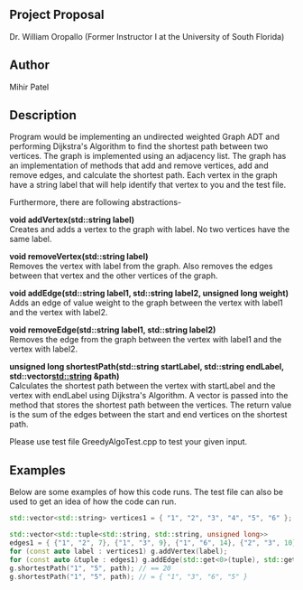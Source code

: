 Project Proposal
-----------------
Dr. William Oropallo (Former Instructor I at the University of South Florida)

Author
-------
Mihir Patel   

Description
-------------   
Program would be implementing an undirected weighted Graph ADT and performing Dijkstra's Algorithm to find the shortest path between two vertices. The graph is implemented using  an adjacency list. The graph has an implementation of methods that add and remove vertices, add and remove edges, and calculate the shortest path. Each vertex in the graph have a string label that will help identify that vertex to you and the test file. 

Furthermore, there are following abstractions-  

**void addVertex(std::string label)**    
Creates and adds a vertex to the graph with label. No two vertices have the same label. 

**void removeVertex(std::string label)**    
Removes the vertex with label from the graph. Also removes the edges between that vertex and the other vertices of the graph. 

**void addEdge(std::string label1, std::string label2, unsigned long weight)**   
Adds an edge of value weight to the graph between the vertex with label1 and the vertex with label2. 

**void removeEdge(std::string label1, std::string label2)**   
Removes the edge from the graph between the vertex with label1 and the vertex with label2.

**unsigned long shortestPath(std::string startLabel, std::string endLabel, std::vector<std::string> &path)**   
Calculates the shortest path between the vertex with startLabel and the vertex with endLabel using Dijkstra's Algorithm. A vector is passed into the method that stores the shortest path between the vertices. The return value is the sum of the edges between the start and end vertices on the shortest path. 

Please use test file GreedyAlgoTest.cpp to test your given input. 
      
Examples   
--------   
Below are some examples of how this code runs. The test file can also be used to get an idea of how the code can run. 

````````cpp
std::vector<std::string> vertices1 = { "1", "2", "3", "4", "5", "6" }; 

std::vector<std::tuple<std::string, std::string, unsigned long>> 
edges1 = { {"1", "2", 7}, {"1", "3", 9}, {"1", "6", 14}, {"2", "3", 10}, {"2", "4", 15}, {"3", "4", 11}, {"3", "6", 2}, {"4", "5", 6}, {"5", "6", 9} }; 
for (const auto label : vertices1) g.addVertex(label); 
for (const auto &tuple : edges1) g.addEdge(std::get<0>(tuple), std::get<1>(tuple), std::get<2>(tuple));
g.shortestPath("1", "5", path); // == 20 
g.shortestPath("1", "5", path); // = { "1", "3", "6", "5" }      
````````
